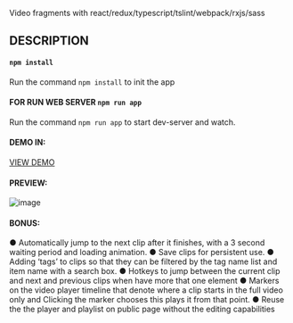 Video fragments with react/redux/typescript/tslint/webpack/rxjs/sass



## DESCRIPTION

#### `npm install`
Run the command `npm install` to init the app

#### FOR RUN WEB SERVER `npm run app`
Run the command `npm run app` to start dev-server and watch.


#### DEMO IN:
[VIEW DEMO](http://demo.kittau.com)

#### PREVIEW:
![image](/den666/video_fragments/master/src/images/thumb.png "App preview")

#### BONUS:
● Automatically jump to the next clip after it finishes, with a 3 second waiting period and loading animation.
● Save clips for persistent use.
● Adding ‘tags’ to clips so that they can be filtered by the tag name list and item name with a search box.
● Hotkeys to jump between the current clip and next and previous clips when have more that one element
● Markers on the video player timeline that denote where a clip starts in the full video only and Clicking the marker chooses this plays it from that point.
● Reuse the the player and playlist on public page without the editing capabilities